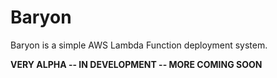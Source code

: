 # Baryon

Baryon is a simple AWS Lambda Function deployment system.

**VERY ALPHA -- IN DEVELOPMENT -- MORE COMING SOON**

